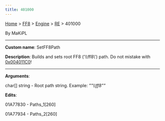```yaml
---
title: 401000
---
```


[Home](Main%20Page.md) > [FF8](FF8.md) > [Engine](FF8/Engine.md) > [RE](FF8/Engine/RE.md) > 401000

By MaKiPL

------------------------------------------------------------------------

**Custom name**: SetFF8Path

**Description**: Builds and sets root FF8 ('\\\\ff8\\') path. Do not
mistake with [0x004011C0][]!

------------------------------------------------------------------------

**Arguments**:

char\[\] string - Root path string. Example: *""\\\\ff8""*

**Edits**:

01A77830 - Paths\_1\[260\]

01A77934 - Paths\_2\[260\]

  [0x004011C0]: ../4011C0.md "wikilink"
